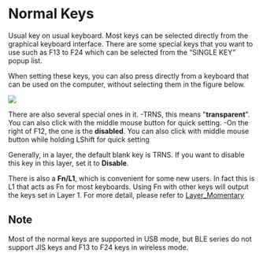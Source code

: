 # Normal Keys

Usual key on usual keyboard. Most keys can be selected directly from the graphical keyboard interface. There are some special keys that you want to use such as F13 to F24 which can be selected from the “SINGLE KEY” popup list.

When setting these keys, you can also press directly from a keyboard that can be used on the computer, without selecting them in the figure below.

<div style="width: 700px">

![](assets/normal-key-01.png?700)
</div>

There are also several special ones in it.
  -TRNS, this means "**transparent**". You can also click with the middle mouse button for quick setting.
  -On the right of F12, the one is the **disabled**. You can also click with middle mouse button while holding LShift for quick setting

Generally, in a layer, the default blank key is TRNS. If you want to disable this key in this layer, set it to **Disable**.

There is also a **Fn/L1**, which is convenient for some new users. In fact this is L1 that acts as Fn for most keyboards. Using Fn with other keys will output the keys set in Layer 1. For more detail, please refer to [Layer_Momentary](/en/edit-keymap/l-layer)


## Note

Most of the normal keys are supported in USB mode, but BLE series do not support JIS keys and F13 to F24 keys in wireless mode.

